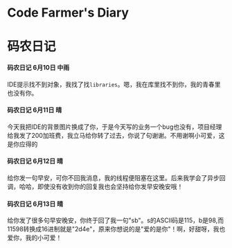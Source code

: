 # Code Farmer's Diary
# 码农日记



#### 码农日记 6月10日 中雨
IDE提示找不到对象，我找了找`libraries`。嗯，我在库里找不到你，我的青春里也没有你。

#### 码农日记 6月11日 晴
今天我把IDE的背景图片换成了你，于是今天写的业务一个bug也没有，项目经理给我发了200加班费，我立马给你转了过去，你说了句谢谢。不用谢啊小可爱，这是你应得的

#### 码农日记 6月12日 晴
给你发一句早安，可你不回我消息，我的线程便阻塞在这里。后来我学会了异步回调，哈哈，即使没有收到你的回复我也会坚持给你发早安晚安哦！

#### 码农日记 6月13日 晴
给你发了很多句早安晚安，你终于回了我一句"sb"。s的ASCII码是115，b是98,而11598转换成16进制就是"2d4e"，原来你想说的是"爱的是你"！啊，好甜呀，我也爱你，我的小可爱！